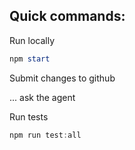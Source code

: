 ## Quick commands:

Run locally

```powershell
npm start
```

Submit changes to github

... ask the agent


Run tests
```powershell
npm run test:all
```